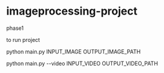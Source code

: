 # imageprocessing-project
phase1

to run project 

python main.py INPUT_IMAGE OUTPUT_IMAGE_PATH

python main.py --video INPUT_VIDEO OUTPUT_VIDEO_PATH
